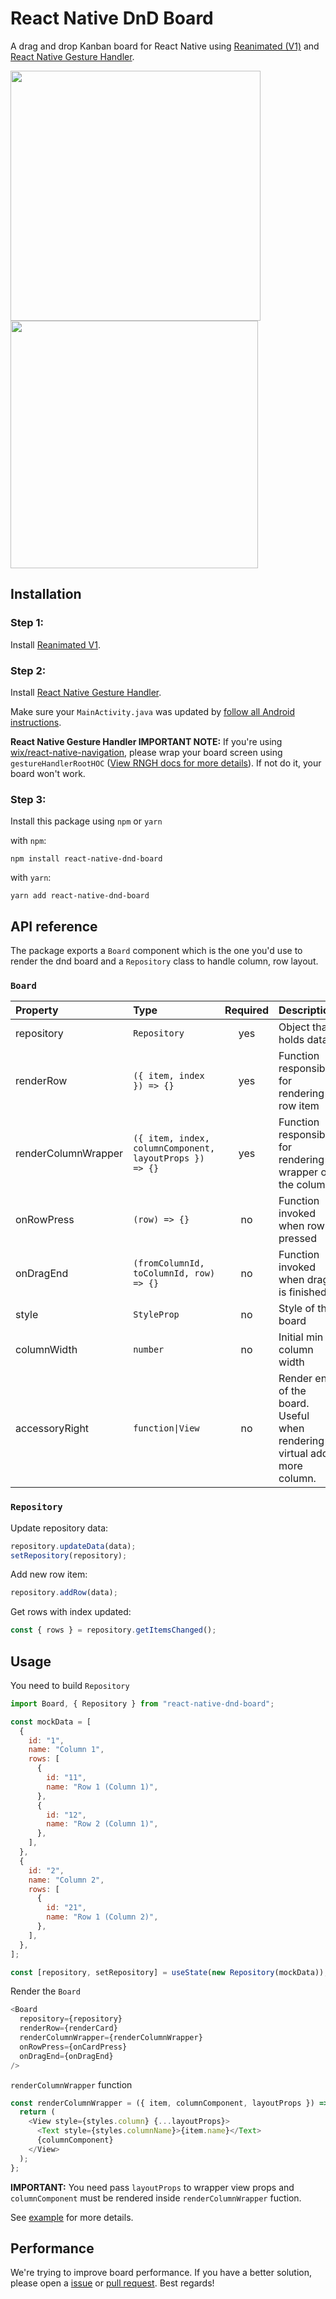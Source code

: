 # React Native DnD Board

A drag and drop Kanban board for React Native using [Reanimated (V1)](https://github.com/software-mansion/react-native-reanimated) and [React Native Gesture Handler](https://github.com/software-mansion/react-native-gesture-handler).

<img src="https://github.com/hungga1711/react-native-dnd-board/blob/master/demo-ios.gif" width="400">   <img src="https://github.com/hungga1711/react-native-dnd-board/blob/master/demo-android.gif" width="396">

## Installation

### Step 1:

Install [Reanimated V1](https://docs.swmansion.com/react-native-reanimated/docs/1.x.x/getting_started).

### Step 2:

Install [React Native Gesture Handler](https://docs.swmansion.com/react-native-gesture-handler/docs/).

Make sure your `MainActivity.java` was updated by [follow all Android instructions](https://docs.swmansion.com/react-native-gesture-handler/docs/#android).

**React Native Gesture Handler IMPORTANT NOTE:** If you're using [wix/react-native-navigation](https://github.com/wix/react-native-navigation),
please wrap your board screen using `gestureHandlerRootHOC` ([View RNGH docs for more details](https://docs.swmansion.com/react-native-gesture-handler/docs/#with-wixreact-native-navigation)).
If not do it, your board won't work.

### Step 3:

Install this package using `npm` or `yarn`

with `npm`:

```
npm install react-native-dnd-board
```

with `yarn`:

```
yarn add react-native-dnd-board
```

## API reference

The package exports a `Board` component which is the one you'd use to render the dnd board and a `Repository` class to handle column, row layout.

### `Board`

| Property            | Type                                                    | Required | Description                                                             |
| :------------------ | :------------------------------------------------------ | :------: | :---------------------------------------------------------------------- |
| repository          | `Repository`                                            |   yes    | Object that holds data                                                  |
| renderRow           | `({ item, index }) => {}`                               |   yes    | Function responsible for rendering row item                             |
| renderColumnWrapper | `({ item, index, columnComponent, layoutProps }) => {}` |   yes    | Function responsible for rendering wrapper of the column                |
| onRowPress          | `(row) => {}`                                           |    no    | Function invoked when row pressed                                       |
| onDragEnd           | `(fromColumnId, toColumnId, row) => {}`                 |    no    | Function invoked when drag is finished                                  |
| style               | `StyleProp`                                             |    no    | Style of the board                                                      |
| columnWidth         | `number`                                                |    no    | Initial min column width                                                |
| accessoryRight      | `function\|View`                                        |    no    | Render end of the board. Useful when rendering virtual add more column. |

### `Repository`

Update repository data:
```js
repository.updateData(data);
setRepository(repository);
```
Add new row item:
```js
repository.addRow(data);
```
Get rows with index updated:
```js
const { rows } = repository.getItemsChanged();
```

## Usage

You need to build `Repository`

```js
import Board, { Repository } from "react-native-dnd-board";

const mockData = [
  {
    id: "1",
    name: "Column 1",
    rows: [
      {
        id: "11",
        name: "Row 1 (Column 1)",
      },
      {
        id: "12",
        name: "Row 2 (Column 1)",
      },
    ],
  },
  {
    id: "2",
    name: "Column 2",
    rows: [
      {
        id: "21",
        name: "Row 1 (Column 2)",
      },
    ],
  },
];

const [repository, setRepository] = useState(new Repository(mockData));
```

Render the `Board`

```js
<Board
  repository={repository}
  renderRow={renderCard}
  renderColumnWrapper={renderColumnWrapper}
  onRowPress={onCardPress}
  onDragEnd={onDragEnd}
/>
```

`renderColumnWrapper` function

```js
const renderColumnWrapper = ({ item, columnComponent, layoutProps }) => {
  return (
    <View style={styles.column} {...layoutProps}>
      <Text style={styles.columnName}>{item.name}</Text>
      {columnComponent}
    </View>
  );
};
```

**IMPORTANT:** You need pass `layoutProps` to wrapper view props and `columnComponent` must be rendered inside `renderColumnWrapper` fuction.

See [example](https://github.com/hungga1711/react-native-dnd-board/blob/master/example/App.js) for more details.

## Performance

We're trying to improve board performance. If you have a better solution, please open a [issue](https://github.com/hungga1711/react-native-dnd-board/issues)
or [pull request](https://github.com/hungga1711/react-native-dnd-board/pulls). Best regards!
